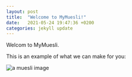 ```yaml
---
layout: post
title:  "Welcome to MyMuesli!"
date:   2021-05-24 19:47:36 +0200
categories: jekyll update
---
```

Welcom to MyMuesli. 

This is an example of what we can make for you:

![a muesli image](/amuesli.jpg)